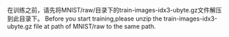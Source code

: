 在训练之前，请先将MNIST/raw/目录下的train-images-idx3-ubyte.gz文件解压到此目录下。
Before you start training,please unzip the train-images-idx3-ubyte.gz file at path of MNIST/raw to the same path.
